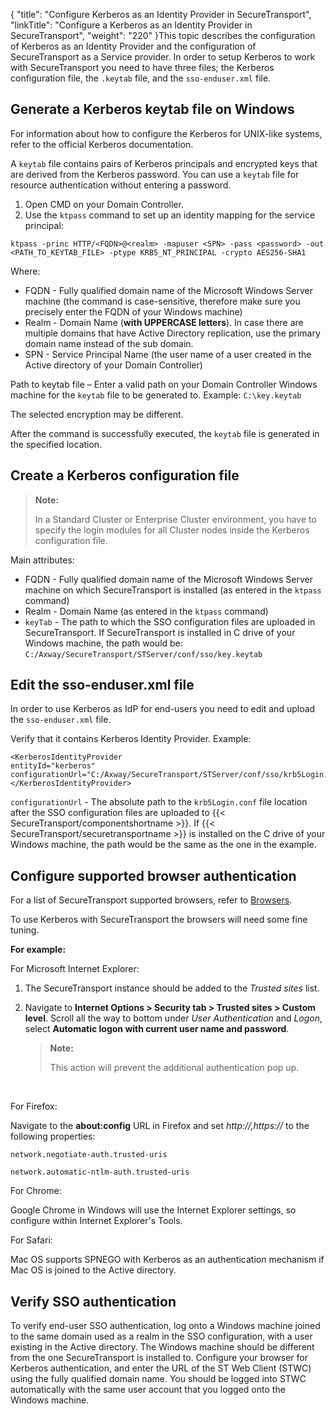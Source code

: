 {
    "title": "Configure  Kerberos as an Identity Provider in SecureTransport",
    "linkTitle": "Configure a Kerberos as an Identity Provider in SecureTransport",
    "weight": "220"
}This topic describes the configuration of Kerberos as an Identity Provider and the configuration of SecureTransport as a Service provider. In order to setup Kerberos to work with SecureTransport you need to have three files; the Kerberos configuration file, the `.keytab` file, and the `sso-enduser.xml` file.

## Generate a Kerberos keytab file on Windows

For information about how to configure the Kerberos for UNIX-like systems, refer to the official Kerberos documentation.

A `keytab` file contains pairs of Kerberos principals and encrypted keys that are derived from the Kerberos password. You can use a `keytab` file for resource authentication without entering a password.

1.  Open CMD on your Domain Controller.
2.  Use the `ktpass` command to set up an identity mapping for the service principal:

`ktpass -princ HTTP/<FQDN>@<realm> -mapuser <SPN> -pass <password> -out <PATH_TO_KEYTAB_FILE> -ptype KRB5_NT_PRINCIPAL -crypto AES256-SHA1`

Where:

-   FQDN - Fully qualified domain name of the Microsoft Windows Server machine (the command is case-sensitive, therefore make sure you precisely enter the FQDN of your Windows machine)
-   Realm - Domain Name (**with UPPERCASE letters**). In case there are multiple domains that have Active Directory replication, use the primary domain name instead of the sub domain.
-   SPN - Service Principal Name (the user name of a user created in the Active directory of your Domain Controller)

Path to keytab file – Enter a valid path on your Domain Controller Windows machine for the `keytab` file to be generated to. Example: `C:\key.keytab`

The selected encryption may be different.

After the command is successfully executed, the `keytab` file is generated in the specified location.

## Create a Kerberos configuration file



> **Note:**
>
> In a Standard Cluster or Enterprise Cluster environment, you have to specify the login modules for all Cluster nodes inside the Kerberos configuration file.

Main attributes:

-   FQDN - Fully qualified domain name of the Microsoft Windows Server machine on which SecureTransport is installed (as entered in the `ktpass` command)
-   Realm - Domain Name (as entered in the `ktpass` command)
-   `keyTab` - The path to which the SSO configuration files are uploaded in SecureTransport. If SecureTransport is installed in C drive of your Windows machine, the path would be: `C:/Axway/SecureTransport/STServer/conf/sso/key.keytab`

## Edit the sso-enduser.xml file

In order to use Kerberos as IdP for end-users you need to edit and upload the `sso-enduser.xml` file.

Verify that it contains Kerberos Identity Provider. Example:


    <KerberosIdentityProvider 
    entityId="kerberos" configurationUrl="C:/Axway/SecureTransport/STServer/conf/sso/krb5Login.conf">
    </KerberosIdentityProvider>

`configurationUrl` - The absolute path to the `krb5Login.conf` file location after the SSO configuration files are uploaded to {{< SecureTransport/componentshortname  >}}. If {{< SecureTransport/securetransportname  >}} is installed on the C drive of your Windows machine, the path would be the same as the one in the example.

## Configure supported browser authentication

For a list of SecureTransport supported browsers, refer to <a href="../../overview/r_st_axway_and_third-party_software_support#Browsers" class="MCXref xref">Browsers</a>.

To use Kerberos with SecureTransport the browsers will need some fine tuning.

**For example:**

For Microsoft Internet Explorer:

1.  The SecureTransport instance should be added to the *Trusted sites* list.

2.  Navigate to **Internet Options > Security tab > Trusted sites > Custom level**. Scroll all the way to bottom under *User Authentication* and *Logon*, select **Automatic logon with current user name and password**.  

    > **Note:**
    >
    > This action will prevent the additional authentication pop up.

 

For Firefox:

Navigate to the **about:config** URL in Firefox and set *http://,https://* to the following properties:

`network.negotiate-auth.trusted-uris`

`network.automatic-ntlm-auth.trusted-uris`

For Chrome:

Google Chrome in Windows will use the Internet Explorer settings, so configure within Internet Explorer's Tools.

For Safari:

Mac OS supports SPNEGO with Kerberos as an authentication mechanism if Mac OS is joined to the Active directory.

## Verify SSO authentication

To verify end-user SSO authentication, log onto a Windows machine joined to the same domain used as a realm in the SSO configuration, with a user existing in the Active directory. The Windows machine should be different from the one SecureTransport is installed to. Configure your browser for Kerberos authentication, and enter the URL of the ST Web Client (STWC) using the fully qualified domain name. You should be logged into STWC automatically with the same user account that you logged onto the Windows machine.
